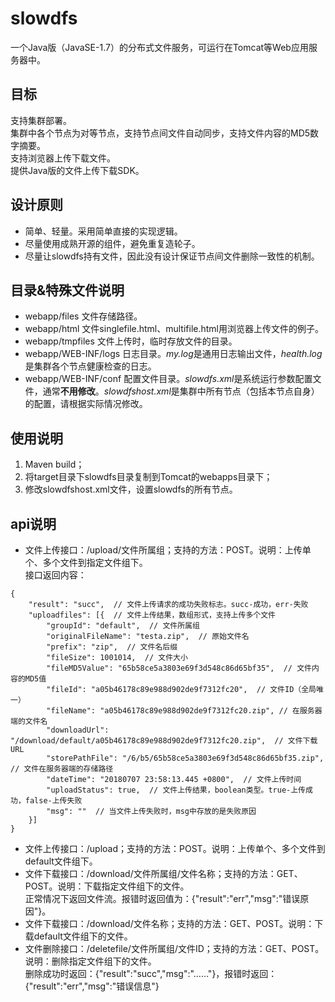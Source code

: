 # slowdfs
一个Java版（JavaSE-1.7）的分布式文件服务，可运行在Tomcat等Web应用服务器中。

## 目标
支持集群部署。   
集群中各个节点为对等节点，支持节点间文件自动同步，支持文件内容的MD5数字摘要。   
支持浏览器上传下载文件。   
提供Java版的文件上传下载SDK。   

## 设计原则
* 简单、轻量。采用简单直接的实现逻辑。
* 尽量使用成熟开源的组件，避免重复造轮子。
* 尽量让slowdfs持有文件，因此没有设计保证节点间文件删除一致性的机制。

## 目录&特殊文件说明
* webapp/files 文件存储路径。
* webapp/html 文件singlefile.html、multifile.html用浏览器上传文件的例子。
* webapp/tmpfiles 文件上传时，临时存放文件的目录。
* webapp/WEB-INF/logs 日志目录。*my.log*是通用日志输出文件，*health.log*是集群各个节点健康检查的日志。
* webapp/WEB-INF/conf 配置文件目录。*slowdfs.xml*是系统运行参数配置文件，通常**不用修改**。*slowdfshost.xml*是集群中所有节点（包括本节点自身）的配置，请根据实际情况修改。

## 使用说明
1. Maven build；
2. 将target目录下slowdfs目录复制到Tomcat的webapps目录下；
3. 修改slowdfshost.xml文件，设置slowdfs的所有节点。

## api说明
* 文件上传接口：/upload/文件所属组；支持的方法：POST。说明：上传单个、多个文件到指定文件组下。    
接口返回内容：
```
{
	"result": "succ",  // 文件上传请求的成功失败标志。succ-成功，err-失败
	"uploadfiles": [{  // 文件上传结果，数组形式，支持上传多个文件
		"groupId": "default",  // 文件所属组
		"originalFileName": "testa.zip",  // 原始文件名
		"prefix": "zip",  // 文件名后缀
		"fileSize": 1001014,  // 文件大小
		"fileMD5Value": "65b58ce5a3803e69f3d548c86d65bf35",  // 文件内容的MD5值
		"fileId": "a05b46178c89e988d902de9f7312fc20",  // 文件ID（全局唯一）
		"fileName": "a05b46178c89e988d902de9f7312fc20.zip", // 在服务器端的文件名
		"downloadUrl": "/download/default/a05b46178c89e988d902de9f7312fc20.zip",  // 文件下载URL
		"storePathFile": "/6/b5/65b58ce5a3803e69f3d548c86d65bf35.zip",  // 文件在服务器端的存储路径
		"dateTime": "20180707 23:58:13.445 +0800",  // 文件上传时间
		"uploadStatus": true,  // 文件上传结果，boolean类型。true-上传成功，false-上传失败
		"msg": ""  // 当文件上传失败时，msg中存放的是失败原因
	}]
}
```
* 文件上传接口：/upload；支持的方法：POST。说明：上传单个、多个文件到default文件组下。
* 文件下载接口：/download/文件所属组/文件名称；支持的方法：GET、POST。说明：下载指定文件组下的文件。    
正常情况下返回文件流。报错时返回值为：{"result":"err","msg":"错误原因"}。
* 文件下载接口：/download/文件名称；支持的方法：GET、POST。说明：下载default文件组下的文件。
* 文件删除接口：/deletefile/文件所属组/文件ID；支持的方法：GET、POST。说明：删除指定文件组下的文件。    
删除成功时返回：{"result":"succ","msg":"……"}，报错时返回：{"result":"err","msg":"错误信息"}

